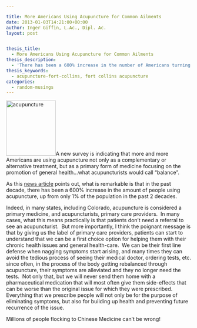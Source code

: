 ```yaml
---

title: More Americans Using Acupuncture for Common Ailments
date: 2013-01-03T14:21:00+00:00
author: Inger Giffin, L.Ac., Dipl. Ac.
layout: post


thesis_title:
  - More Americans Using Acupuncture for Common Ailments
thesis_description:
  - 'There has been a 600% increase in the number of Americans turning to acupuncture in the last decade.  '
thesis_keywords:
  - acupuncture-fort-collins, fort collins acupuncture
categories:
  - random-musings
---
```

[<img class="alignleft size-thumbnail wp-image-726" title="man laying with acupuncture needles" src="http://www.wisdomwaysacupuncture.com/wp-content/uploads/2010/06/man-laying-with-acupuncture-needles-135x150.jpg" alt="acupuncture" width="135" height="150" srcset="http://www.wisdomwaysacupuncture.com/wp-content/uploads/2010/06/man-laying-with-acupuncture-needles-135x150.jpg 135w, http://www.wisdomwaysacupuncture.com/wp-content/uploads/2010/06/man-laying-with-acupuncture-needles.jpg 138w" sizes="(max-width: 135px) 100vw, 135px" />](http://www.wisdomwaysacupuncture.com/wp-content/uploads/2010/06/man-laying-with-acupuncture-needles.jpg)A new survey is indicating that more and more Americans are using acupuncture not only as a complementary or alternative treatment, but as a primary form of medicine focusing on the promotion of general health&#8230;what acupuncturists would call &#8220;balance&#8221;.

As this <a title="More Americans Using Acupuncture for Primary Medicine" href="http://www.foxnews.com/health/2012/05/15/more-americans-using-acupuncture-for-common-ailments/" target="_blank" rel="noopener">news article</a> points out, what is remarkable is that in the past decade, there has been a 600% increase in the amount of people using acupuncture, up from only 1% of the population in the past 2 decades.

Indeed, in many states, including Colorado, acupuncture is considered a primary medicine, and acupuncturists, primary care providers.  In many cases, what this means practically is that patients don&#8217;t need a referral to see an acupuncturist.  But more importantly, I think the poignant message is that by giving us the label of primary care providers, patients can start to understand that we can be a first choice option for helping them with their chronic health issues and general health-care.  We can be their first line defense when nagging symptoms start arising, and many times they can avoid the tedious process of seeing their medical doctor, ordering tests, etc. since often, in the process of the body getting rebalanced through acupuncture, their symptoms are alleviated and they no longer need the tests.  Not only that, but we will never send them home with a pharmaceutical medication that will most often give them side-effects that can be worse than the original issue for which they were prescribed.  Everything that we prescribe people will not only be for the purpose of eliminating symptoms, but also for building up health and preventing future recurrence of the issue.

Millions of people flocking to Chinese Medicine can&#8217;t be wrong!